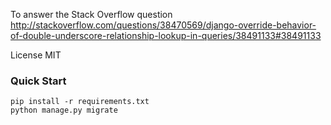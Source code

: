 To answer the Stack Overflow question http://stackoverflow.com/questions/38470569/django-override-behavior-of-double-underscore-relationship-lookup-in-queries/38491133#38491133


License MIT

### Quick Start

```console
pip install -r requirements.txt
python manage.py migrate
```
